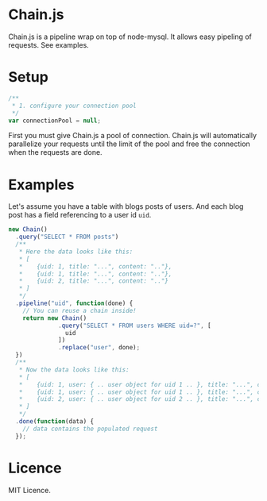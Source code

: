 # Chain.js

Chain.js is a pipeline wrap on top of node-mysql. It allows easy pipeling of requests. See examples.

# Setup

```javascript
/**
 * 1. configure your connection pool
 */
var connectionPool = null;
```

First you must give Chain.js a pool of connection. Chain.js will automatically parallelize your requests until the limit of the pool
and free the connection when the requests are done.

# Examples

Let's assume you have a table with blogs posts of users. And each blog post has a field referencing to a user id `uid`.

```javascript
new Chain()
  .query("SELECT * FROM posts")
  /**
   * Here the data looks like this:
   * [
   *    {uid: 1, title: "...", content: ".."},
   *    {uid: 1, title: "...", content: ".."},
   *    {uid: 2, title: "...", content: ".."}
   * ]
   */
  .pipeline("uid", function(done) {
    // You can reuse a chain inside!
    return new Chain()
              .query("SELECT * FROM users WHERE uid=?", [
                uid
              ])
              .replace("user", done);
  })
  /**
   * Now the data looks like this:
   * [
   *    {uid: 1, user: { .. user object for uid 1 .. }, title: "...", content: ".."},
   *    {uid: 1, user: { .. user object for uid 1 .. }, title: "...", content: ".."},
   *    {uid: 2, user: { .. user object for uid 2 .. }, title: "...", content: ".."}
   * ]
   */
  .done(function(data) {
    // data contains the populated request
  });
```

# Licence

MIT Licence.